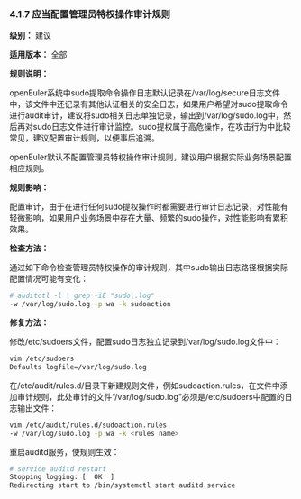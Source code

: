 ### 4.1.7 应当配置管理员特权操作审计规则

**级别：** 建议

**适用版本：** 全部

**规则说明：** 

openEuler系统中sudo提取命令操作日志默认记录在/var/log/secure日志文件中，该文件中还记录有其他认证相关的安全日志，如果用户希望对sudo提取命令进行audit审计，建议将sudo相关日志单独记录，输出到/var/log/sudo.log中，然后再对sudo日志文件进行审计监控。sudo提权属于高危操作，在攻击行为中比较常见，建议配置审计规则，以便事后追溯。

openEuler默认不配置管理员特权操作审计规则，建议用户根据实际业务场景配置相应规则。

**规则影响：**

配置审计，由于在进行任何sudo提权操作时都需要进行审计日志记录，对性能有轻微影响，如果用户业务场景中存在大量、频繁的sudo操作，对性能影响有累积效果。

**检查方法：**

通过如下命令检查管理员特权操作的审计规则，其中sudo输出日志路径根据实际配置情况可能有变化：

```bash
# auditctl -l | grep -iE "sudo\.log"
-w /var/log/sudo.log -p wa -k sudoaction
```

**修复方法：**

修改/etc/sudoers文件，配置sudo日志独立记录到/var/log/sudo.log文件中：

```bash
vim /etc/sudoers
Defaults logfile=/var/log/sudo.log
```

在/etc/audit/rules.d/目录下新建规则文件，例如sudoaction.rules，在文件中添加审计规则，此处审计的文件“/var/log/sudo.log”必须是/etc/sudoers中配置的日志输出文件：

```bash
vim /etc/audit/rules.d/sudoaction.rules
-w /var/log/sudo.log -p wa -k <rules name>
```

重启auditd服务，使规则生效：

```bash
# service auditd restart
Stopping logging: [  OK  ]
Redirecting start to /bin/systemctl start auditd.service
```